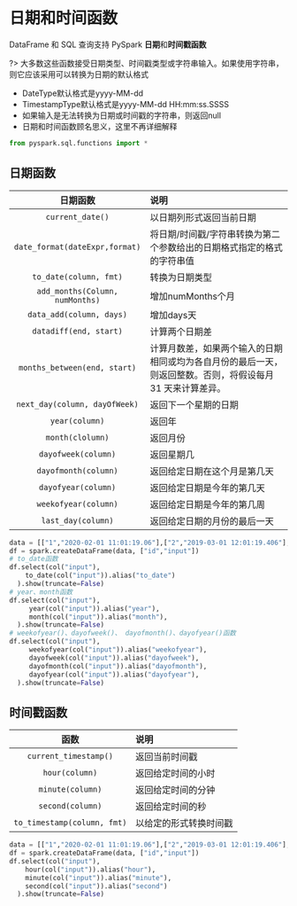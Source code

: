 # 日期和时间函数

DataFrame 和 SQL 查询支持 PySpark **日期**和**时间戳函数**

?> 大多数这些函数接受日期类型、时间戳类型或字符串输入。如果使用字符串，则它应该采用可以转换为日期的默认格式

* DateType默认格式是yyyy-MM-dd 
* TimestampType默认格式是yyyy-MM-dd HH:mm:ss.SSSS
* 如果输入是无法转换为日期或时间戳的字符串，则返回null
* 日期和时间函数顾名思义，这里不再详细解释

```python
from pyspark.sql.functions import *
```

## 日期函数

|日期函数|说明|
| :---: | :--|
|`current_date()`|以日期列形式返回当前日期|
|`date_format(dateExpr,format)` | 将日期/时间戳/字符串转换为第二个参数给出的日期格式指定的格式的字符串值|
|`to_date(column, fmt)`|转换为日期类型|
|`add_months(Column, numMonths)`|增加numMonths个月|
|`data_add(column, days)`|增加days天|
|`datadiff(end, start)`|计算两个日期差|
|`months_between(end, start)`|计算月数差，如果两个输入的日期相同或均为各自月份的最后一天，则返回整数。否则，将假设每月 31 天来计算差异。|
|`next_day(column, dayOfWeek)`|返回下一个星期的日期|
|`year(column)`|返回年|
|`month(clolumn)`|返回月份|
|`dayofweek(column)`|返回星期几|
|`dayofmonth(column)`|返回给定日期在这个月是第几天|
|`dayofyear(column)`|返回给定日期是今年的第几天|
|`weekofyear(column)`|返回给定日期是今年的第几周|
|`last_day(column)`|返回给定日期的月份的最后一天|

```python
data = [["1","2020-02-01 11:01:19.06"],["2","2019-03-01 12:01:19.406"],["3","2021-03-01 12:01:19.406"]]
df = spark.createDataFrame(data, ["id","input"])
# to_date函数
df.select(col("input"), 
    to_date(col("input")).alias("to_date") 
  ).show(truncate=False)
# year、month函数
df.select(col("input"), 
     year(col("input")).alias("year"), 
     month(col("input")).alias("month"), 
  ).show(truncate=False)
# weekofyear()、dayofweek()、 dayofmonth()、dayofyear()函数
df.select(col("input"),
     weekofyear(col("input")).alias("weekofyear"),
     dayofweek(col("input")).alias("dayofweek"), 
     dayofmonth(col("input")).alias("dayofmonth"), 
     dayofyear(col("input")).alias("dayofyear"), 
  ).show(truncate=False)
```

## 时间戳函数

|函数|说明|
|:---:|:---|
|`current_timestamp()`|返回当前时间戳|
| `hour(column)`|返回给定时间的小时|
| `minute(column)`|返回给定时间的分钟|
| `second(column)`| 返回给定时间的秒|
| `to_timestamp(column, fmt)`|以给定的形式转换时间戳|


```python
data = [["1","2020-02-01 11:01:19.06"],["2","2019-03-01 12:01:19.406"],["3","2021-03-01 12:01:19.406"]]
df = spark.createDataFrame(data, ["id","input"])
df.select(col("input"), 
    hour(col("input")).alias("hour"), 
    minute(col("input")).alias("minute"),
    second(col("input")).alias("second") 
  ).show(truncate=False)
```



